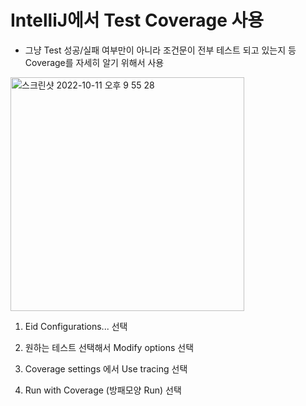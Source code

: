 # IntelliJ에서 Test Coverage 사용 

- 그냥 Test 성공/실패 여부만이 아니라 조건문이 전부 테스트 되고 있는지 등 Coverage를 자세히 알기 위해서 사용

<img width="374" alt="스크린샷 2022-10-11 오후 9 55 28" src="https://user-images.githubusercontent.com/39457533/195097192-a5e5c3ee-5b2a-4f73-a1c8-81d13673f9da.png">

1. Eid Configurations... 선택

2. 원하는 테스트 선택해서 Modify options 선택

3. Coverage settings 에서 Use tracing 선택

4. Run with Coverage (방패모양 Run) 선택

